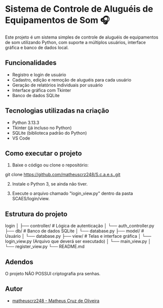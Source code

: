# Sistema de Controle de Aluguéis de Equipamentos de Som 🎧

Este projeto é um sistema simples de controle de aluguéis de equipamentos de som utilizando Python, com suporte a múltiplos usuários, interface gráfica e banco de dados local.

## Funcionalidades

- Registro e login de usuário
- Cadastro, edição e remoção de aluguéis para cada usuário
- Geração de relatórios individuais por usuário
- Interface gráfica com Tkinter
- Banco de dados SQLite

## Tecnologias utilizadas na criação

- Python 3.13.3
- Tkinter (já incluso no Python)
- SQLite (biblioteca padrão do Python)
- VS Code

## Como executar o projeto

1. Baixe o código ou clone o repositório:

git clone https://github.com/matheuscrz248/S.c.a.e.s..git

2. Instale o Python 3, se ainda não tiver.

3. Execute o arquivo chamado "login_view.py" dentro da pasta SCAES/login/view.

## Estrutura do projeto

login
│
├── controller/ # Lógica de autenticação
│   └── auth_controller.py
├── db/ # Banco de dados SQLite
│   └── database.py
├── model/ # Usuário
│   └── database.py
├── view/ # Telas e interface gráfica
│   └── login_view.py (Arquivo que deverá ser executado)
│   └── main_view.py
│   └── register_view.py
└── README.md

## Adendos

O projeto NÃO POSSUI criptografia pra senhas.

## Autor

- [matheuscrz248 - Matheus Cruz de Oliveira](https://github.com/matheuscrz248)